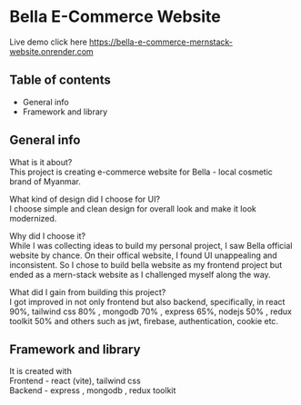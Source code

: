 # Bella E-Commerce Website
Live demo click here https://bella-e-commerce-mernstack-website.onrender.com

## Table of contents
* General info
* Framework and library

## General info
What is it about? \
    This project is creating e-commerce website for Bella - local cosmetic brand of Myanmar. 

What kind of design did I choose for UI? \
    I choose simple and clean design for overall look and make it look modernized.

Why did I choose it? \
    While I was collecting ideas to build my personal project, I saw Bella official website by chance. On their offical website, I found UI unappealing and inconsistent. So I chose to build bella website as my frontend project but ended as a mern-stack website as I challenged myself along the way.

What did I gain from building this project? \
    I got improved in not only frontend but also backend, specifically, in react 90%, tailwind css 80% , mongodb 70% , express 65%, nodejs 50% , redux toolkit 50% and others such as jwt, firebase, authentication, cookie etc.

## Framework and library
It is created with \
Frontend - react (vite), tailwind css \
Backend - express , mongodb , redux toolkit


 
